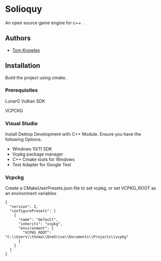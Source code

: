 # Solioquy

An open source game engine for c++ .


## Authors

- [Tom Knowles](https://www.github.com/gnolley)


## Installation

Build the project using cmake.

### Prerequisites    
LunarG Vulkan SDK

VCPCKG

### Visual Studio
Install Dektop Development with C++ Module.
Ensure you have the following Options.
- Windows 10/11 SDK
- Vcpkg package manager
- C++ Cmake tools for Windows
- Test Adapter for Google Test

### Vcpckg
Create a CMakeUserPresets.json file to set vcpkg, or set VCPKG_ROOT as an environment variables

```
{
  "version": 2,
  "configurePresets": [
    {
      "name": "default",
      "inherits": "vcpkg",
      "environment": {
        "VCPKG_ROOT": "C:\\Users\\thoma\\OneDrive\\Documents\\Projects\\vcpkg"
      }
    }
  ]
}
```